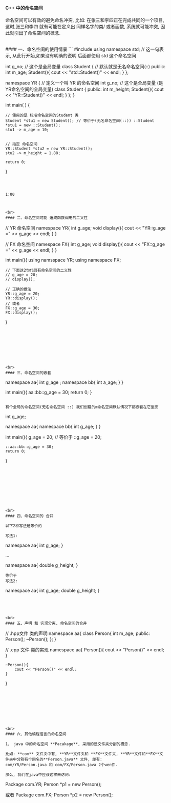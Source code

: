 #### C++ 中的命名空间

命名空间可以有效的避免命名冲突, 比如: 在张三和李四正在完成共同的一个项目, 这时,张三和李四 就有可能在定义出 同样名字的类/ 或者函数, 系统就可能冲突, 因此就引出了命名空间的概念.




<br>
#### 一、命名空间的使用情景
```
#include <iostream>
using namespace std; // 这一句表示, 从此行开始,如果没有明确的说明 后面都使用 std 这个命名空间


int g_no; // 这个是全局变量
class Student { // 默认就是无名命名空间(::) 
public:
    int m_age;
     Student(){
        cout << "std::Student()" << endl;
     }
};

namespace YR { // 定义一个叫 YR 的命名空间
    int g_no; // 这个是全局变量 (是YR命名空间的全局变量)
    class Student {
    public:
        int m_height;
        Student(){
            cout << "YR::Student()" << endl;
        }
    };
}

int main( ) {
    
    // 使用的是 标准命名空间的Student 类
    Student *stu1 = new Student(); // 等价于(无名命名空间(::)) ::Student *stu1 = new ::Student();
    stu1 -> m_age = 10;
    
    
    // 指定 命名空间
    YR::Student *stu2 = new YR::Student();
    stu2 -> m_height = 1.88;
    
    return 0;
}
```



1:00



<br>
#### 二、命名空间可能 造成函数调用的二义性

```
// YR 命名空间
namespace YR{
    int g_age;
    void display(){
        cout << "YR::g_age =" << g_age << endl;
    }
}


// FX 命名空间
namespace FX{
    int g_age;
    void display(){
        cout << "FX::g_age =" << g_age << endl;
    }
}


int main(){
    using namsspace YR;
    using namespace FX;
    
    // 下面这2句代码有命名空间的二义性
    // g_age = 20;
    // display();
    
    // 正确的做法
    YR::g_age = 20;
    YR::display();
    // 或者
    FX::g_age = 30;
    FX::display();
}

```








<br>
#### 三、命名空间的嵌套

```
namespace aa{
    int g_age ;
    namespace bb{
        int a_age;
    }
}

int main(){
    aa::bb::g_age = 30;
    return 0;
}

```

有个全局的命名空间(无名命名空间 ::) 我们创建的m命名空间默认情况下都嵌套在它里面

```
int g_age;

namespace aa{
    namespace bb{
        int g_age;
    }
}

int main(){
    g_age = 20; // 等价于 ::g_age = 20;
    
    ::aa::bb::g_age = 30;
    return 0;
}

```

    







<br>
#### 四、命名空间的 合并

以下2种写法是等价的

写法1:
```
namespace aa{
    int g_age;
}

...

namespace aa{
    double g_height;
}
```
等价于
写法2:
```
namespace aa{
    int g_age;
    double g_height;
}
```




<br>
#### 五、声明 和 实现分离, 命名空间的合并

```
// .hpp文件 类的声明
namespace aa{
    class Person{
        int m_age;
        public:
        Person();
        ~Person();
    };
}

// .cpp 文件 类的实现
namespace aa{
    Person(){
        cout << "Person()" << endl;
    }
        
    ~Person(){
        cout << "Person()" << endl;
    }
}
```








<br>
#### 六、其他编程语言的命名空间

1、 java 中的命名空间 **Pacakage**, 采用的是文件夹分割的概念.

比如: **com** 文件夹中有, **YR**文件夹和 **FX**文件夹, **YR**文件和**FX**文件夹中分别有个同名的**Person.java** 文件, 即有: 
com/YR/Person.java 和 com/FX/Person.java 2个wen件.

那么, 我们在java中应该这样来访问:
```
Package com.YR;
Person *p1 = new Person();

或者
Package com.FX;
Person *p2 = new Person();



```
